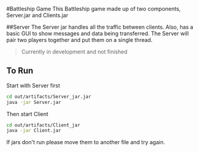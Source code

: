 #Battleship Game
This Battleship game made up of two components, Server.jar and Clients.jar 

##Server
The Server jar handles all the traffic between clients. Also, has a basic GUI to show messages and data being transferred. The Server will pair two players together and put them on a single thread. 

> Currently in development and not finished

## To Run
Start with Server first
```sh
cd out/artifacts/Server_jar.jar
java -jar Server.jar
```
Then start Client 
```sh
cd out/artifacts/Client_jar
java -jar Client.jar
```
If jars don't run please move them to another file and try again. 